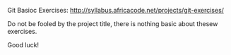 Git Basioc Exercises: http://syllabus.africacode.net/projects/git-exercises/

Do not be fooled by the project title, there is nothing basic about thesew exercises.

Good luck!



